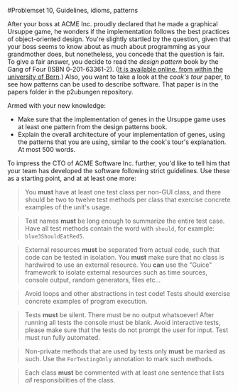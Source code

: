 #Problemset 10, Guidelines, idioms, patterns

After your boss at ACME Inc. proudly declared that he made a graphical Ursuppe game, he wonders if the implementation follows the best practices of object-oriented design. You're slightly startled by the question, given that your boss seems to know about as much about programming as your grandmother does, but nonetheless, you concede that the question is fair. To give a fair answer, you decide to read the *design pattern* book by the Gang of Four (ISBN 0-201-63361-2). ([It is available online, from within the university of Bern](http://scgresources.unibe.ch/~scg/Literature/Books/GOF/contfso.htm).) Also, you want to take a look at the *cook's tour* paper, to see how patterns can be used to describe software. That paper is in the papers folder in the p2ubungen repository. 

Armed with your new knowledge:

 - Make sure that the implementation of genes in the Ursuppe game uses at least one pattern from the design patterns book.
 - Explain the overall architecture of your implementation of genes, using the patterns that you are using, similar to the cook's tour's explanation. At most 500 words.
 
To impress the CTO of ACME Software Inc. further, you'd like to tell him that your team has developed the software following strict guidelines. Use these as a starting point, and at at least one more:


> You **must** have at least one test class per non-GUI class, and there should be two to twelve test methods per class that exercise concrete examples of the unit's usage.

> Test names **must** be long enough to summarize the entire test case. Have all test methods contain the word with `should`, for example: `blue3ShouldEatRed5`.

> External resources **must** be separated from actual code, such that code can be tested in isolation. You **must** make sure that no class is hardwired to use an external resource. You **can** use the "Guice" framework to isolate external resources such as time sources, console output, random generators, files etc&hellip;

> Avoid loops and other abstractions in test code! Tests should exercise concrete examples of program execution. 

> Tests **must** be silent. There must be no output whatsoever! After running all tests the console must be blank. Avoid interactive tests, please make sure that the tests do not prompt the user for input. Test must run fully automated.

> Non-private methods that are used by tests only **must** be marked as such. Use the `ForTestingOnly` annotation to mark such methods.

> Each class **must** be commented with at least one sentence that lists *all* responsibilities of the class.